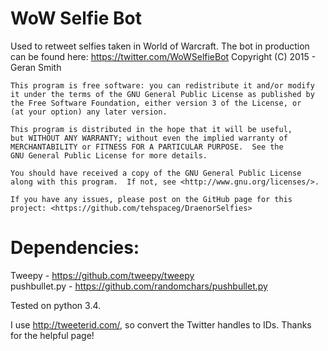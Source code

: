 # WoW Selfie Bot
Used to retweet selfies taken in World of Warcraft. The bot in production can be found here: https://twitter.com/WoWSelfieBot
    Copyright (C) 2015  - Geran Smith

    This program is free software: you can redistribute it and/or modify
    it under the terms of the GNU General Public License as published by
    the Free Software Foundation, either version 3 of the License, or
    (at your option) any later version.

    This program is distributed in the hope that it will be useful,
    but WITHOUT ANY WARRANTY; without even the implied warranty of
    MERCHANTABILITY or FITNESS FOR A PARTICULAR PURPOSE.  See the
    GNU General Public License for more details.

    You should have received a copy of the GNU General Public License
    along with this program.  If not, see <http://www.gnu.org/licenses/>.
    
    If you have any issues, please post on the GitHub page for this project: <https://github.com/tehspaceg/DraenorSelfies>

# Dependencies:  
Tweepy - https://github.com/tweepy/tweepy  
pushbullet.py - https://github.com/randomchars/pushbullet.py  

Tested on python 3.4.

I use http://tweeterid.com/, so convert the Twitter handles to IDs. Thanks for the helpful page!
